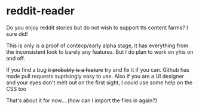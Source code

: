 # reddit-reader
Do you enjoy reddit stories but do not wish to support tts content farms? I sure did!

This is only is a proof of contecp/early alpha stage, it has everything from the inconsistent look to barely any features. But I do plan to work on yhis on and off.

If you find a bug ~~it probably is a feature~~ try and fix it if you can. Github has made pull requests suprisingly easy to use. 
Also if you are a UI designer and your eyes don't melt out on the first sight, I could use some help on the CSS too


That's about it for now...
(how can I import the files in again?)
